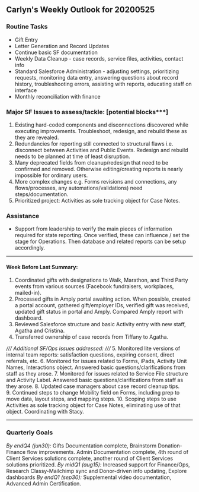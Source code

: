 ## Carlyn's Weekly Outlook for 20200525
### Routine Tasks
* Gift Entry
* Letter Generation and Record Updates
* Continue basic SF documentation
* Weekly Data Cleanup - case records, service files, activities, contact info
* Standard Salesforce Administration - adjusting settings, prioritizing requests, monitoring data entry, answering questions about record history, troubleshooting errors, assisting with reports, educating staff on interface
* Monthly reconciliation with finance

### Major SF Issues to assess/tackle: [potential blocks***]
1. Existing hard-coded components and disconnections discovered while executing improvements. Troubleshoot, redesign, and rebuild these as they are revealed.
2. Redundancies for reporting still connected to structural flaws i.e. disconnect between Activities and Public Events.  Redesign and rebuild needs to be planned at time of least disruption.
3. Many deprecated fields from cleanup/redesign that need to be confirmed and removed.  Otherwise editing/creating reports is nearly impossible for ordinary users.
4. More complex changes e.g. Forms revisions and connections, any flows/processes, any automations/validations) need steps/documentation.  
5. Prioritized project: Activities as sole tracking object for Case Notes.

### Assistance
* Support from leadership to verify the main pieces of information required for state reporting.  Once verified, these can influence / set the stage for Operations.  Then database and related reports can be setup accordingly.

- - - -
#### Week Before Last Summary:
1. Coordinated gifts with designations to Walk, Marathon, and Third Party events from various sources (Facebook fundraisers, workplaces, mailed-in).
2. Processed gifts in Amply portal awaiting action.  When possible, created a portal account, gathered gift/employer IDs, verified gift was received, updated gift status in portal and Amply.  Compared Amply report with dashboard.
3. Reviewed Salesforce structure and basic Activity entry with new staff, Agatha and Cristina.
4. Transferred ownership of case records from Tiffany to Agatha.

*/// Additional SF/Ops issues addressed: ///*
5. Monitored lite versions of internal team reports: satisfaction questions, expiring consent, direct referrals, etc.
6. Monitored for issues related to Forms, iPads, Activity Unit Names, Interactions object.  Answered basic questions/clarifications from staff as they arose.
7. Monitored for issues related to Service File structure and Activity Label.  Answered basic questions/clarifications from staff as they arose.
8. Updated case managers about case record cleanup tips.  
9. Continued steps to change Mobility field on Forms, including prep to move data, layout steps, and mapping steps.
10. Scoping steps to use Activities as sole tracking object for Case Notes, eliminating use of that object.  Coordinating with Stacy.

- - - -
### Quarterly Goals
*By endQ4 (jun30):* Gifts Documentation complete, Brainstorm Donation-Finance flow improvements. Admin Documentation complete, 4th round of Client Services solutions complete, another round of Client Services solutions prioritized.
*By midQ1 (aug15):* Increased support for Finance/Ops, Research Classy-Mailchimp sync and Donor-driven info updating, Explore dashboards
*By endQ1 (sep30):* Supplemental video documentation, Advanced Admin Certification.